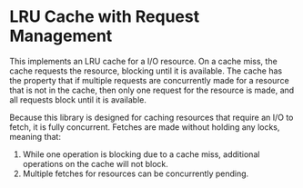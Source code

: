 LRU Cache with Request Management
=================================
This implements an LRU cache for a I/O resource. On a cache miss, the cache
requests the resource, blocking until it is available. The cache has the
property that if multiple requests are concurrently made for a resource that is
not in the cache, then only one request for the resource is made, and all
requests block until it is available.

Because this library is designed for caching resources that require an I/O to
fetch, it is fully concurrent. Fetches are made without holding any locks,
meaning that:

1. While one operation is blocking due to a cache miss, additional operations
on the cache will not block.
2. Multiple fetches for resources can be concurrently pending.
